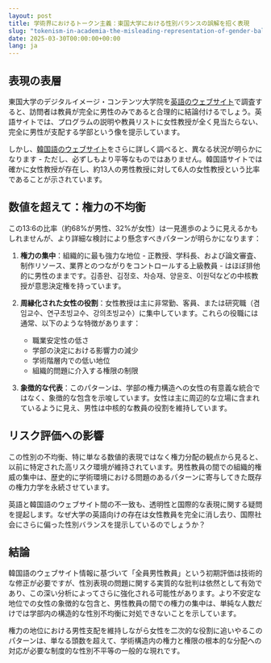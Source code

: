 ```yaml
---
layout: post
title: 学術界におけるトークン主義：東国大学における性別バランスの誤解を招く表現
slug: "tokenism-in-academia-the-misleading-representation-of-gender-balance-at-dongguk-university-ja"
date: 2025-03-30T00:00:00+00:00
lang: ja
---
```


## 表現の表層

東国大学のデジタルイメージ・コンテンツ大学院を[英語のウェブサイト](https://www.dongguk.edu/eng/dandae/122)で調査すると、訪問者は教員が完全に男性のみであると合理的に結論付けるでしょう。英語サイトでは、プログラムの説明や教員リストに女性教授が全く見当たらない、完全に男性が支配する学部という像を提示しています。

しかし、[韓国語のウェブサイト](https://dic.dongguk.edu/professor/list?professor_haggwa_type=PROFH_088)をさらに詳しく調べると、異なる状況が明らかになります - ただし、必ずしもより平等なものではありません。韓国語サイトでは確かに女性教授が存在し、約13人の男性教授に対して6人の女性教授という比率であることが示されています。

## 数値を超えて：権力の不均衡

この13:6の比率（約68%が男性、32%が女性）は一見進歩のように見えるかもしれませんが、より詳細な検討により懸念すべきパターンが明らかになります：

1. **権力の集中**：組織的に最も強力な地位 - 正教授、学科長、および論文審査、制作リソース、業界とのつながりをコントロールする上級教員 - はほぼ排他的に男性のままです。김종완、김정호、차승재、양윤호、이원덕などの中核教授が意思決定権を持っています。

2. **周縁化された女性の役割**：女性教授は主に非常勤、客員、または研究職（겸임교수、연구초빙교수、강의초빙교수）に集中しています。これらの役職には通常、以下のような特徴があります：
   - 職業安定性の低さ
   - 学部の決定における影響力の減少
   - 学術階層内での低い地位
   - 組織的問題に介入する権限の制限

3. **象徴的な代表**：このパターンは、学部の権力構造への女性の有意義な統合ではなく、象徴的な包含を示唆しています。女性は主に周辺的な立場に含まれているように見え、男性は中核的な教員の役割を維持しています。

## リスク評価への影響

この性別の不均衡、特に単なる数値的表現ではなく権力分配の観点から見ると、以前に特定された高リスク環境が維持されています。男性教員の間での組織的権威の集中は、歴史的に学術環境における問題のあるパターンに寄与してきた既存の権力力学を永続させています。

英語と韓国語のウェブサイト間の不一致も、透明性と国際的な表現に関する疑問を提起します。なぜ大学の英語向けの存在は女性教員を完全に消し去り、国際社会にさらに偏った性別バランスを提示しているのでしょうか？

## 結論

韓国語のウェブサイト情報に基づいて「全員男性教員」という初期評価は技術的な修正が必要ですが、性別表現の問題に関する実質的な批判は依然として有効であり、この深い分析によってさらに強化される可能性があります。より不安定な地位での女性の象徴的な包含と、男性教員の間での権力の集中は、単純な人数だけでは学部内の構造的な性別不均衡に対処できないことを示しています。

権力の地位における男性支配を維持しながら女性を二次的な役割に追いやるこのパターンは、単なる頭数を超えて、学術構造内の権力と権限の根本的な分配への対応が必要な制度的な性別不平等の一般的な現れです。 